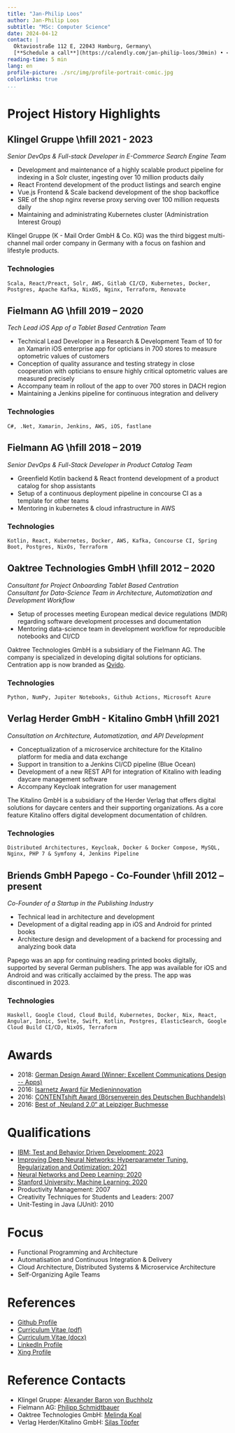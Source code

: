 ```yaml
---
title: "Jan-Philip Loos"
author: Jan-Philip Loos
subtitle: "MSc: Computer Science"
date: 2024-04-12
contact: |
  Oktaviostraße 112 E, 22043 Hamburg, Germany\
  [**Schedule a call**](https://calendly.com/jan-philip-loos/30min) • <jan-philip@entwicklerteam.hamburg> • [GitHub](https://github.com/MaxDaten) • [LinkedIn](https://www.linkedin.com/in/jan-philip-loos-770b23201/)
reading-time: 5 min
lang: en
profile-picture: ./src/img/profile-portrait-comic.jpg
colorlinks: true
...
```


# Project History Highlights

## Klingel Gruppe <span class="year">\hfill 2021 - 2023</span>

*Senior DevOps & Full-stack Developer in E-Commerce Search Engine Team*

* Development and maintenance of a highly scalable product pipeline for indexing in a Solr cluster, ingesting over 10 million products daily
* React Frontend development of the product listings and search engine
* Vue.js Frontend & Scale backend development of the shop backoffice
* SRE of the shop nginx reverse proxy serving over 100 million requests daily
* Maintaining and administrating Kubernetes cluster (Administration Interest Group)

Klingel Gruppe (K - Mail Order GmbH & Co. KG) was the third biggest multi-channel mail order company in Germany with a focus on fashion and lifestyle products.

### Technologies

`Scala, React/Preact, Solr, AWS, Gitlab CI/CD, Kubernetes, Docker, Postgres, Apache Kafka, NixOS, Nginx, Terraform, Renovate`

## Fielmann AG <span class="year">\hfill 2019 – 2020</span>

*Tech Lead iOS App of a Tablet Based Centration Team*

* Technical Lead Developer in a Research & Development Team of 10 for an Xamarin iOS enterprise app for opticians in 700 stores to measure optometric values of customers
* Conception of quality assurance and testing strategy in close cooperation with opticians to ensure highly critical optometric values are measured precisely
* Accompany team in rollout of the app to over 700 stores in DACH region
* Maintaining a Jenkins pipeline for continuous integration and delivery

### Technologies

`C#, .Net, Xamarin, Jenkins, AWS, iOS, fastlane`

## Fielmann AG <span class="year">\hfill 2018 – 2019</span>

*Senior DevOps & Full-Stack Developer in Product Catalog Team*

* Greenfield Kotlin backend & React frontend development of a product catalog for shop assistants
* Setup of a continuous deployment pipeline in concourse CI as a template for other teams
* Mentoring in kubernetes & cloud infrastructure in AWS

### Technologies

`Kotlin, React, Kubernetes, Docker, AWS, Kafka, Concourse CI, Spring Boot, Postgres, NixOs, Terraform`

## Oaktree Technologies GmbH <span class="year">\hfill 2012 – 2020</span>

*Consultant for Project Onboarding Tablet Based Centration* \
*Consultant for Data-Science Team in Architecture, Automatization and Development Workflow*

* Setup of processes meeting European medical device regulations (MDR) regarding software development processes and documentation
* Mentoring data-science team in development workflow for reproducible notebooks and CI/CD

Oaktree Technologies GmbH is a subsidiary of the Fielmann AG. The company is specialized in developing digital solutions for opticians. Centration app is now branded as [Qvido](https://qvi.do/).

### Technologies

`Python, NumPy, Jupiter Notebooks, Github Actions, Microsoft Azure`

## Verlag Herder GmbH - Kitalino GmbH <span class="year">\hfill 2021</span>

*Consultation on Architecture, Automatization, and API Development*

* Conceptualization of a microservice architecture for the Kitalino platform for media and data exchange
* Support in transition to a Jenkins CI/CD pipeline (Blue Ocean)
* Development of a new REST API for integration of Kitalino with leading daycare management software
* Accompany Keycloak integration for user management

The Kitalino GmbH is a subsidiary of the Herder Verlag that offers digital solutions for daycare centers and their supporting organizations. As a core feature Kitalino offers digital development documentation of children.

### Technologies

`Distributed Architectures, Keycloak, Docker & Docker Compose, MySQL, Nginx, PHP 7 & Symfony 4, Jenkins Pipeline`

## Briends GmbH Papego - Co-Founder <span class="year">\hfill 2012 – present</span>

*Co-Founder of a Startup in the Publishing Industry*

* Technical lead in architecture and development
* Development of a digital reading app in iOS and Android for printed books
* Architecture design and development of a backend for processing and analyzing book data

Papego was an app for continuing reading printed books digitally, supported by several German publishers. The app was available for iOS and Android and was critically acclaimed by the press. The app was discontinued in 2023.

### Technologies

`Haskell, Google Cloud, Cloud Build, Kubernetes, Docker, Nix, React, Angular, Ionic, Svelte, Swift, Kotlin, Postgres, ElasticSearch, Google Cloud Build CI/CD, NixOS, Terraform`

# Awards

* 2018: [German Design Award (Winner: Excellent Communications Design -- Apps)](https://www.german-design-award.com/die-gewinner/galerie/detail/14562-papego.html)
* 2016: [Isarnetz Award für Medieninnovation](https://www.briends.net/2016/11/04/papego-mit-isarnetz-award-f%C3%BCr-medieninnovation-ausgezeichnet/)
* 2016: [CONTENTshift Award (Börsenverein des Deutschen Buchhandels)](https://www.contentshift.de/2016/gewinner/)
* 2016: [Best of „Neuland 2.0“ at Leipziger Buchmesse](http://www.leipziger-buchmesse.de/pressemitteilungen/neuland-20-zeigt-14-ausgewaehlte-startupinnovationen/393971)

# Qualifications

* [IBM: Test and Behavior Driven Development: 2023](https://coursera.org/share/47154e9716c8722de49104341acfbf26)
* [Improving Deep Neural Networks: Hyperparameter Tuning, Regularization and Optimization: 2021](https://coursera.org/share/5c6c297413c2ffaf92112022c3c9143c)
* [Neural Networks and Deep Learning: 2020](https://coursera.org/share/43d965add17626ecd838e520cb689160)
* [Stanford University: Machine Learning: 2020](https://coursera.org/share/26faafa34c2f531e0bcec7dd62d92db1)
* Productivity Management: 2007
* Creativity Techniques for Students and Leaders: 2007
* Unit-Testing in Java (JUnit): 2010

# Focus

* Functional Programming and Architecture
* Automatisation and Continuous Integration & Delivery
* Cloud Architecture, Distributed Systems & Microservice Architecture
* Self-Organizing Agile Teams

# References

* [Github Profile](https://github.com/MaxDaten)
* [Curriculum Vitae (pdf)](https://cv.maxdaten.io/cv/jan-philip-loos-curriculum-vitae.pdf)
* [Curriculum Vitae (docx)](https://cv.maxdaten.io/cv/jan-philip-loos-curriculum-vitae.docx)
* [LinkedIn Profile](https://www.linkedin.com/in/jan-philip-loos-770b23201/)
* [Xing Profile](https://www.xing.com/profile/JanPhilip_Loos/cv)

# Reference Contacts

* Klingel Gruppe: [Alexander Baron von Buchholz](https://www.linkedin.com/in/%F0%9F%92%BE-alexander-baron-von-buchholtz-73862b35/)
* Fielmann AG: [Philipp Schmidtbauer](https://www.linkedin.com/in/philippschmidtbauer/)
* Oaktree Technologies GmbH: [Melinda Koal](https://www.linkedin.com/in/melinda-koall-146b5b175/)
* Verlag Herder/Kitalino GmbH: [Silas Töpfer](https://www.linkedin.com/in/silas-t%C3%B6pfer/)
